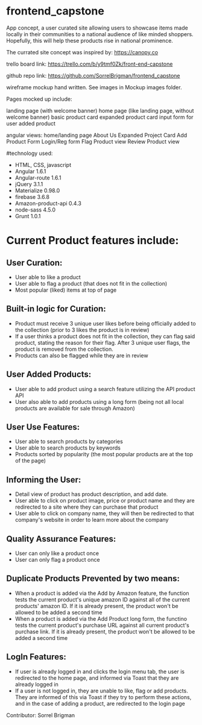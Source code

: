 # frontend_capstone
App concept, a user curated site allowing users to showcase items made locally in their communities to a national audience of like minded shoppers.  Hopefully, this will help these products rise in national prominence.


The currated site concept was inspired by: https://canopy.co

trello board link:
https://trello.com/b/y9tmf0Zk/front-end-capstone

github repo link:
https://github.com/SorrelBrigman/frontend_capstone

wireframe mockup hand written. See images in Mockup images folder.

Pages mocked up include:

landing page (with welcome banner)
home page (like landing page, without welcome banner)
basic product card
expanded product card
input form for user added product

angular views:
home/landing page
About Us
Expanded Project Card
Add Product Form
Login/Reg form
Flag Product view
Review Product view

#technology used:
* HTML, CSS, javascript
* Angular 1.6.1
* Angular-route 1.6.1
* jQuery 3.1.1
* Materialize 0.98.0
* firebase 3.6.8
* Amazon-product-api 0.4.3
* node-sass 4.5.0
* Grunt 1.0.1



# Current Product features include:

## User Curation:
* User able to like a product
* User able to flag a product (that does not fit in the collection)
* Most popular (liked) items at top of page

## Built-in logic for Curation:
* Product must receive 3 unique user likes before being officially added to the collection (prior to 3 likes the product is in review)
* If a user thinks a product does not fit in the collection, they can flag said product, stating the reason for their flag.  After 3 unique user flags, the product is removed from the collection.
* Products can also be flagged while they are in review


## User Added Products:
* User able to add product using a search feature utilizing the API product API
* User also able to add products using a long form (being not all local products are available for sale through Amazon)

## User Use Features:
* User able to search products by categories
* User able to search products by keywords
* Products sorted by popularity (the most popular products are at the top of the page)

## Informing the User:
* Detail view of product has product description, and add date.
* User able to click on product image, price or product name and they are redirected to a site where they can purchase that product
* User able to click on company name, they will then be redirected to that company's website in order to learn more about the company

## Quality Assurance Features:
* User can only like a product once
* User can only flag a product once

## Duplicate Products Prevented by two means:
* When a product is added via the Add by Amazon feature, the function tests the current product's unique amazon ID against all of the current products' amazon ID.   If it is already present, the product won't be allowed to be added a second time
* When a product is added via the Add Product long form, the functino tests the current product's purchase URL against all current product's purchase link.  If it is already present, the product won't be allowed to be added a second time

## LogIn Features:
* If user is already logged in and clicks the login menu tab, the user is redirected to the home page, and informed via Toast that they are already logged in
* If a user is not logged in, they are unable to like, flag or add products.  They are informed of this via Toast if they try to perform these actions, and in the case of adding a product, are redirected to the login page


Contributor: Sorrel Brigman
